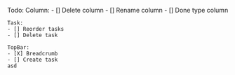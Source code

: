 Todo:
    Column:
    - [] Delete column
    - [] Rename column
    - [] Done type column

    Task:
    - [] Reorder tasks
    - [] Delete task

    TopBar:
    - [X] Breadcrumb
    - [] Create task
    asd
